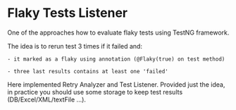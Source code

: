 # Flaky Tests Listener

One of the approaches how to evaluate flaky tests using TestNG framework.

The idea is to rerun test 3 times if it failed and:

    - it marked as a flaky using annotation (@Flaky(true) on test method)

    - three last results contains at least one 'failed'

Here implemented Retry Analyzer and Test Listener.
Provided just the idea, in practice you should use some storage to keep test results (DB/Excel/XML/textFile ...).
